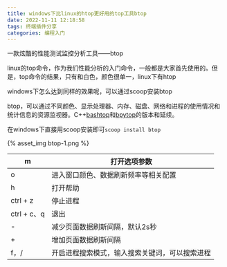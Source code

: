 ```yaml
---
title: windows下比linux的htop更好用的top工具btop
date: 2022-11-11 12:18:58
tags: 终端插件分享
categories: 编程入门
---
```




一款炫酷的性能测试监控分析工具——btop

linux的top命令，作为我们性能分析的入门命令，一般都是大家首先使用的。但是，top命令的结果，只有和白色，颜色很单一，linux下有htop

windows下怎么达到同样的效果呢，可以通过scoop安装btop

btop，可以通过不同颜色、显示处理器、内存、磁盘、网络和进程的使用情况和统计信息的资源监视器。C++[bashtop](https://github.com/aristocratos/bashtop)和[bpytop](https://github.com/aristocratos/bpytop)的版本和延续。



在windows下直接用scoop安装即可`scoop install btop`



{% asset_img btop-1.png %}



| m           | 打开选项参数                                   |
| ----------- | ---------------------------------------------- |
| o           | 进入窗口颜色、数据刷新频率等相关配置           |
| h           | 打开帮助                                       |
| ctrl + z    | 停止进程                                       |
| ctrl + c、q | 退出                                           |
| -           | 减少页面数据刷新间隔，默认2s秒                 |
| +           | 增加页面数据刷新间隔                           |
| f，/        | 开启进程搜索模式，输入搜索关键词，可以搜索进程 |
